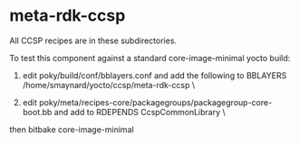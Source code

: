 meta-rdk-ccsp
=============

All CCSP recipes are in these subdirectories.



To test this component against a standard core-image-minimal yocto build:

1) edit poky/build/conf/bblayers.conf and add the following to BBLAYERS
   /home/smaynard/yocto/ccsp/meta-rdk-ccsp \

2) edit poky/meta/recipes-core/packagegroups/packagegroup-core-boot.bb and add to RDEPENDS
   CcspCommonLibrary \

then bitbake core-image-minimal
